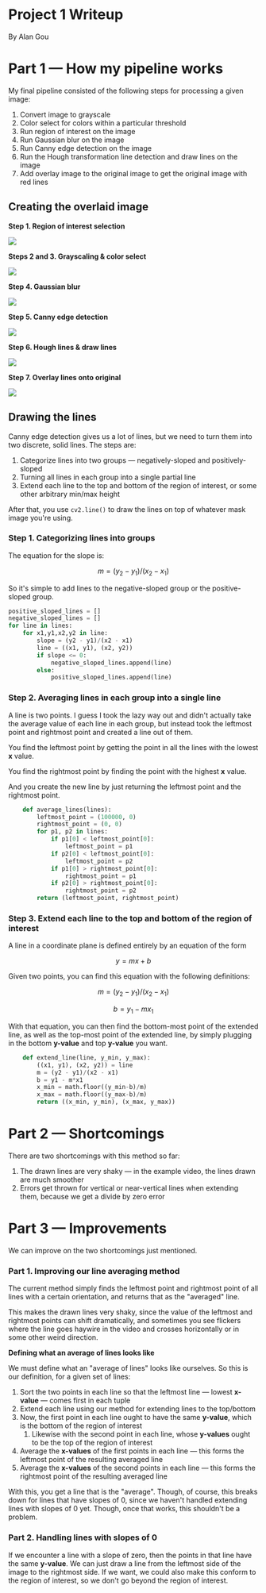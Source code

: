 # Project 1 Writeup

By Alan Gou

# Part 1 — How my pipeline works

My final pipeline consisted of the following steps for processing a given image:

1. Convert image to grayscale
2. Color select for colors within a particular threshold
3. Run region of interest on the image
4. Run Gaussian blur on the image
5. Run Canny edge detection on the image
6. Run the Hough transformation line detection and draw lines on the image
7. Add overlay image to the original image to get the original image with red lines

## Creating the overlaid image

**Step 1. Region of interest selection**

![](Untitled-1a5bb857-a366-4ec9-a03e-f35afe2d5e2f.png)

**Steps 2 and 3. Grayscaling & color select**

![](Untitled-7358be98-1633-4778-a376-ea55782c06a0.png)

**Step 4. Gaussian blur**

![](Untitled-48a2f93e-f131-4d43-b41e-de83dae0047c.png)

**Step 5. Canny edge detection**

![](Untitled-826f73dd-9060-4b66-885d-ddc05d0556a1.png)

**Step 6. Hough lines & draw lines**

![](Untitled-4d4840f3-4203-4f03-8156-a9dbaa789c3e.png)

**Step 7. Overlay lines onto original**

![](Untitled-5b22efa8-91f2-4e17-aae6-e3666dfaa73a.png)

## Drawing the lines

Canny edge detection gives us a lot of lines, but we need to turn them into two discrete, solid lines. The steps are:

1. Categorize lines into two groups — negatively-sloped and positively-sloped
2. Turning all lines in each group into a single partial line
3. Extend each line to the top and bottom of the region of interest, or some other arbitrary min/max height

After that, you use `cv2.line()` to draw the lines on top of whatever mask image you're using.

### Step 1. Categorizing lines into groups

The equation for the slope is:

$$m = (y_2-y_1)/(x_2-x_1)$$

So it's simple to add lines to the negative-sloped group or the positive-sloped group.

```python
positive_sloped_lines = []
negative_sloped_lines = []
for line in lines:
    for x1,y1,x2,y2 in line:
        slope = (y2 - y1)/(x2 - x1)
        line = ((x1, y1), (x2, y2))
        if slope <= 0:
            negative_sloped_lines.append(line)
        else:
            positive_sloped_lines.append(line)
```

### Step 2. Averaging lines in each group into a single line

A line is two points. I guess I took the lazy way out and didn't actually take the average value of each line in each group, but instead took the leftmost point and rightmost point and created a line out of them.

You find the leftmost point by getting the point in all the lines with the lowest **x** value.

You find the rightmost point by finding the point with the highest **x** value.

And you create the new line by just returning the leftmost point and the rightmost point.

```python
    def average_lines(lines):
        leftmost_point = (100000, 0)
        rightmost_point = (0, 0)
        for p1, p2 in lines:
            if p1[0] < leftmost_point[0]:
                leftmost_point = p1
            if p2[0] < leftmost_point[0]:
                leftmost_point = p2
            if p1[0] > rightmost_point[0]:
                rightmost_point = p1
            if p2[0] > rightmost_point[0]:
                rightmost_point = p2
        return (leftmost_point, rightmost_point)
```

### Step 3. Extend each line to the top and bottom of the region of interest

A line in a coordinate plane is defined entirely by an equation of the form

$$y = mx+b$$

Given two points, you can find this equation with the following definitions:

$$m = (y_2-y_1)/(x_2-x_1)$$

$$b=y_1-mx_1$$

With that equation, you can then find the bottom-most point of the extended line, as well as the top-most point of the extended line, by simply plugging in the bottom **y-value** and top **y-value** you want.

```python
    def extend_line(line, y_min, y_max):
        ((x1, y1), (x2, y2)) = line
        m = (y2 - y1)/(x2 - x1)
        b = y1 - m*x1
        x_min = math.floor((y_min-b)/m)
        x_max = math.floor((y_max-b)/m)
        return ((x_min, y_min), (x_max, y_max))
```

# Part 2 — Shortcomings

There are two shortcomings with this method so far:

1. The drawn lines are very shaky — in the example video, the lines drawn are much smoother
2. Errors get thrown for vertical or near-vertical lines when extending them, because we get a divide by zero error

# Part 3 — Improvements

We can improve on the two shortcomings just mentioned.

### Part 1. Improving our line averaging method

The current method simply finds the leftmost point and rightmost point of all lines with a certain orientation, and returns that as the "averaged" line.

This makes the drawn lines very shaky, since the value of the leftmost and rightmost points can shift dramatically, and sometimes you see flickers where the line goes haywire in the video and crosses horizontally or in some other weird direction.

**Defining what an average of lines looks like**

We must define what an "average of lines" looks like ourselves. So this is our definition, for a given set of lines:

1. Sort the two points in each line so that the leftmost line — lowest **x-value** — comes first in each tuple
2. Extend each line using our method for extending lines to the top/bottom
3. Now, the first point in each line ought to have the same **y-value**, which is the bottom of the region of interest
   1. Likewise with the second point in each line, whose **y-values** ought to be the top of the region of interest
4. Average the **x-values** of the first points in each line — this forms the leftmost point of the resulting averaged line
5. Average the **x-values** of the second points in each line — this forms the rightmost point of the resulting averaged line

With this, you get a line that is the "average". Though, of course, this breaks down for lines that have slopes of 0, since we haven't handled extending lines with slopes of 0 yet. Though, once that works, this shouldn't be a problem.

### Part 2. Handling lines with slopes of 0

If we encounter a line with a slope of zero, then the points in that line have the same **y-value**. We can just draw a line from the leftmost side of the image to the rightmost side. If we want, we could also make this conform to the region of interest, so we don't go beyond the region of interest.
